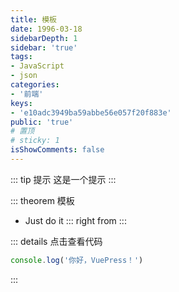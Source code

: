 ```yaml
---
title: 模板
date: 1996-03-18
sidebarDepth: 1
sidebar: 'true'
tags:
- JavaScript
- json
categories:
- '前端'
keys: 
- 'e10adc3949ba59abbe56e057f20f883e'
public: 'true'
# 置顶
# sticky: 1     
isShowComments: false
---
```


<!-- more -->

::: tip 提示
这是一个提示
:::

::: theorem 模板
- Just do it 
::: right
from
:::


::: details 点击查看代码
```js
console.log('你好，VuePress！')
```
:::